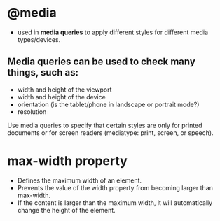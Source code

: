 # @media 
- used in **media queries** to apply different styles for different media types/devices.

## Media queries can be used to check many things, such as:

- width and height of the viewport
- width and height of the device
- orientation (is the tablet/phone in landscape or portrait mode?)
- resolution

Use media queries to specify that certain styles are only for printed documents or for screen readers (mediatype: print, screen, or speech).

# max-width property 
- Defines the maximum width of an element.
- Prevents the value of the width property from becoming larger than max-width.
- If the content is larger than the maximum width, it will automatically change the height of the element.
